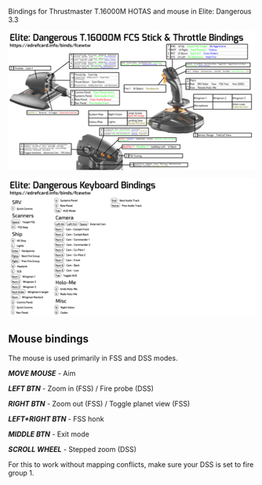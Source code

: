 Bindings for Thrustmaster T.16000M HOTAS and mouse in Elite: Dangerous 3.3

![T.16000M HOTAS bindings](https://github.com/Adasha/ed-t16000m/blob/master/EDRefCard/fcewtw-t16000mfcs.jpg)

![Keyboard bindings](https://github.com/Adasha/ed-t16000m/blob/master/EDRefCard/fcewtw-keyboard.jpg)


## Mouse bindings
The mouse is used primarily in FSS and DSS modes.

***MOVE MOUSE*** - Aim

***LEFT BTN*** - Zoom in (FSS) / Fire probe (DSS)

***RIGHT BTN*** - Zoom out (FSS) / Toggle planet view (FSS)

***LEFT+RIGHT BTN*** - FSS honk

***MIDDLE BTN*** - Exit mode

***SCROLL WHEEL*** - Stepped zoom (DSS)

For this to work without mapping conflicts, make sure your DSS is set to fire group 1.
